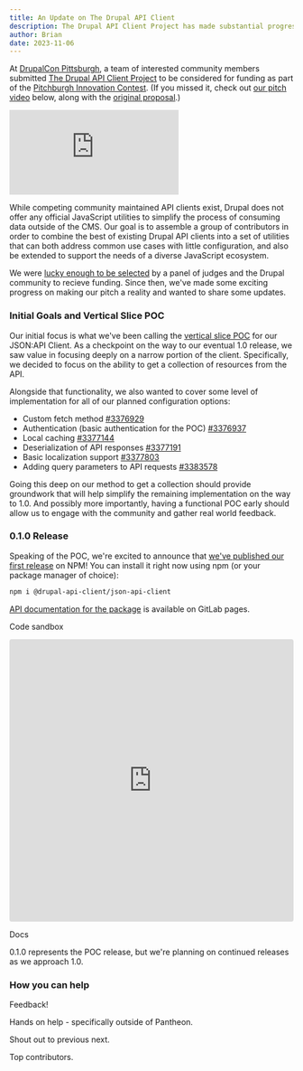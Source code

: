 ```yaml
---
title: An Update on The Drupal API Client
description: The Drupal API Client Project has made substantial progress, including publshing our first POC release.
author: Brian
date: 2023-11-06
---
```


At [DrupalCon Pittsburgh](https://events.drupal.org/pittsburgh2023), a team of interested community members submitted [The Drupal API Client Project](https://www.drupal.org/project/api_client) to be considered for funding as part of the [Pitchburgh Innovation Contest](https://www.drupal.org/innovation/pitchburgh-2023). (If you missed it, check out [our pitch video](https://www.youtube.com/watch?v=EdTnrPZUW98) below, along with the [original proposal](https://docs.google.com/document/d/1MAUCgxJmSHxA6ozVXp6U49UMPF3sJPrInz1rnl9Wf_4/edit?pli=1#heading=h.9531ycwaflet).)

<iframe src="https://www.youtube.com/embed/EdTnrPZUW98?si=qSF4Kml7J9p9HFMh" title="YouTube video player" frameborder="0" allow="accelerometer; autoplay; clipboard-write; encrypted-media; gyroscope; picture-in-picture; web-share" allowfullscreen></iframe>

While competing community maintained API clients exist, Drupal does not offer any official JavaScript utilities to simplify the process of consuming data outside of the CMS. Our goal is to assemble a group of contributors in order to combine the best of existing Drupal API clients into a set of utilities that can both address common use cases with little configuration, and also be extended to support the needs of a diverse JavaScript ecosystem.

We were [lucky enough to be selected](https://youtu.be/tNa4XKb3zds?si=di_9WNupphYQrnPi&t=4995) by a panel of judges and the Drupal community to recieve funding. Since then, we've made some exciting progress on making our pitch a reality and wanted to share some updates.

### Initial Goals and Vertical Slice POC

Our initial focus is what we've been calling the [vertical slice POC](https://www.drupal.org/project/api_client/issues/3365506)  for our JSON:API Client. As a checkpoint on the way to our eventual 1.0 release, we saw value in focusing deeply on a narrow portion of the client. Specifically, we decided to focus on the ability to get a collection of resources from the API.

Alongside that functionality, we also wanted to cover some level  of implementation for all of our planned configuration options:

- Custom fetch method [#3376929](https://www.drupal.org/project/api_client/issues/3376929)
- Authentication (basic authentication for the POC) [#3376937](https://www.drupal.org/project/api_client/issues/3376937)
- Local caching [#3377144](https://www.drupal.org/project/api_client/issues/3377144)
- Deserialization of API responses [#3377191](https://www.drupal.org/project/api_client/issues/3377191)
- Basic localization support [#3377803](https://www.drupal.org/project/api_client/issues/3377803)
- Adding query parameters to API requests [#3383578](https://www.drupal.org/project/api_client/issues/3383578)

Going this deep on our method to get a collection should provide groundwork that will help simplify the remaining implementation on the way to 1.0. And possibly more importantly, having a functional POC early should allow us to engage with the community and gather real world feedback.

### 0.1.0 Release

Speaking of the POC, we're excited to announce that [we've published our first release](https://www.npmjs.com/package/@drupal-api-client/json-api-client) on NPM! You can install it right now using npm (or your package manager of choice):

```bash
npm i @drupal-api-client/json-api-client
```

[API documentation for the package](https://project.pages.drupalcode.org/api_client/modules/_drupal_api_client_json_api_client) is available on GitLab pages.

Code sandbox

<iframe src="https://codesandbox.io/embed/drupal-api-client-json-api-client-basic-example-54t589?fontsize=14&hidenavigation=1&module=%2Fsrc%2Findex.mjs&theme=dark&view=editor"
     style="width:100%; height:500px; border:0; border-radius: 4px; overflow:hidden;"
     title="@drupal-api-client/json-api-client Basic Example"
     allow="accelerometer; ambient-light-sensor; camera; encrypted-media; geolocation; gyroscope; hid; microphone; midi; payment; usb; vr; xr-spatial-tracking"
     sandbox="allow-forms allow-modals allow-popups allow-presentation allow-same-origin allow-scripts"
   ></iframe>

Docs

0.1.0 represents the POC release, but we're planning on continued releases as we approach 1.0.

### How you can help

Feedback!

Hands on help - specifically outside of Pantheon.

Shout out to previous next.

Top contributors.